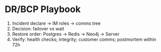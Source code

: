 # DR/BCP Playbook

1) Incident declare → IM roles → comms tree
2) Decision: failover vs wait
3) Restore order: Postgres → Redis → Neo4j → Server
4) Verify: health checks; integrity; customer comms; postmortem within 72h
